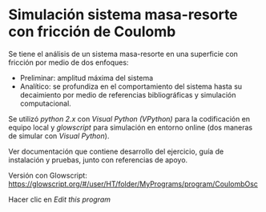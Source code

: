 # Simulación sistema masa-resorte con fricción de Coulomb

Se tiene el análisis de un sistema masa-resorte en una superficie con fricción por medio de dos enfoques:
* Preliminar: amplitud máxima del sistema
* Analítico: se profundiza en el comportamiento del sistema hasta su decaimiento por medio de referencias bibliográficas y simulación computacional.

Se utilizó *python 2.x* con *Visual Python (VPython)* para la codificación en equipo local y *glowscript* para simulación en entorno online (dos maneras de simular con *Visual Python*).

Ver documentación que contiene desarrollo del ejercicio, guía de instalación y pruebas, junto con referencias de apoyo.

Versión con Glowscript: https://glowscript.org/#/user/HT/folder/MyPrograms/program/CoulombOsc

Hacer clic en *Edit this program*